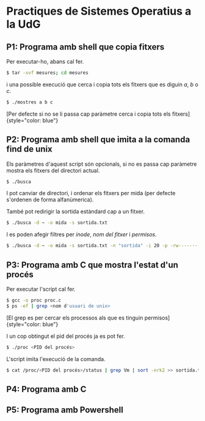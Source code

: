 # Practiques de Sistemes Operatius a la UdG

## P1: Programa amb shell que copia fitxers

Per executar-ho, abans cal fer.

```sh
$ tar -xvf mesures; cd mesures
```
i una possible execució que cerca i copia tots els fitxers que es diguin *a*, *b* o *c*.

```sh
$ ./mostres a b c
```

[Per defecte si no se li passa cap paràmetre cerca i copia tots els fitxers]{style="color: blue"}

## P2: Programa amb shell que imita a la comanda find de unix

Els paràmetres d'aquest script són opcionals, si no es passa cap paràmetre mostra els fitxers del directori actual.

```sh
$ ./busca
```

I pot canviar de directori, i ordenar els fitxers per mida (per defecte s'ordenen de forma alfanùmerica).

També pot redirigir la sortida estàndard cap a un fitxer.

```sh
$ ./busca -d ~ -o mida -s sortida.txt
```

I es poden afegir filtres per *inode*, *nom del fitxer* i *permisos*.

```sh
$ ./busca -d ~ -o mida -s sortida.txt -n "sortida" -i 20 -p -rw------- 
```

## P3: Programa amb C que mostra l'estat d'un procés

Per executar l'script cal fer.

```sh
$ gcc -o proc proc.c
$ ps -ef | grep <nom d'usuari de unix>
```
[El grep es per cercar els processos als que es tinguin permisos]{style="color: blue"}

I un cop obtingut el pid del procés ja es pot fer.

```sh
$ ./proc <PID del procés>
```

L'script imita l'execució de la comanda.

```sh
$ cat /proc/<PID del procés>/status | grep Vm | sort -nrk2 >> sortida.txt
```

## P4: Programa amb C

## P5: Programa amb Powershell
